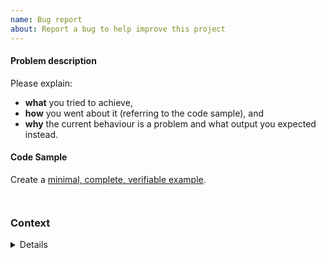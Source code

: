 ```yaml
---
name: Bug report
about: Report a bug to help improve this project
---
```


<!--

Before you create a new problem report, please look through the list of existing open
 and closed issues to see if there are similar ones.
 
https://github.com/matthiaskoenig/sbmlsim/issues

-->

#### Problem description

Please explain:
* **what** you tried to achieve,
* **how** you went about it (referring to the code sample), and
* **why** the current behaviour is a problem and what output
  you expected instead.

#### Code Sample

Create a [minimal, complete, verifiable example](https://stackoverflow.com/help/mcve).

<!-- Paste your code between the ``` tickmarks below or link to a gist. -->
```python
```

<!-- If there was a crash, please include the traceback between the ``` tickmarks below. -->
```
```

### Context

<!-- Run the following code and paste the output between the ``` tickmarks below
inside the details block.

depinfo sbmlsim

-->

<details>

```
```

</details>
